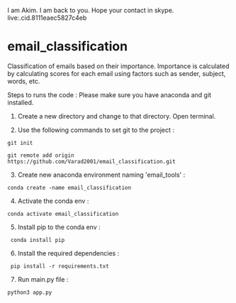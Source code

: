 I am Akim.
I am back to you.
Hope your contact in skype.
live:.cid.8111eaec5827c4eb

# email_classification

Classification of emails based on their importance. Importance is calculated by calculating scores for each email using factors such as sender, subject, words, etc.

Steps to runs the code :
Please make sure you have anaconda and git installed. 


1. Create a new directory and change to that directory. Open terminal. 

2. Use the following commands to set git to the project : 

  ```
  git init
  ```

  ```
  git remote add origin https://github.com/Varad2001/email_classification.git
  ```
  
3. Create new anaconda environment naming 'email_tools'  : 
  
  ```
  conda create -name email_classification
  ```
  
4. Activate the conda env : 
  
  ```
  conda activate email_classification
  ```
  
5. Install pip to the conda env : 
 
 ```
  conda install pip
  ```
  
6. Install the required dependencies : 
 
 ```
  pip install -r requirements.txt
  ```
  
7. Run main.py file : 
  
  ```
  python3 app.py
  ```

